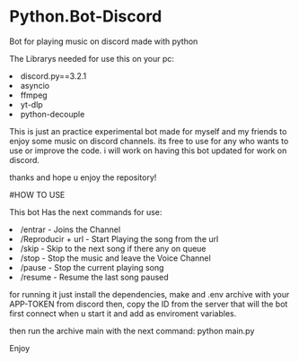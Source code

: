 # Python.Bot-Discord
Bot for playing music on discord made with python


The Librarys needed for use this on your pc:


<li>discord.py==3.2.1</li>
<li>asyncio</li>
<li>ffmpeg</li>
<li>yt-dlp</li>
<li>python-decouple</li>



<p>This is just an practice experimental bot made for myself and my friends to enjoy some music on discord channels. its free to use for any who wants to use or improve the code.
i will work on having this bot updated for work on discord.</p>

thanks and hope u enjoy the repository!

#HOW TO USE

This bot Has the next commands for use:

<li>/entrar - Joins the Channel</li>
<li>/Reproducir + url - Start Playing the song from the url</li>
<li>/skip - Skip to the next song if there any on queue</li>
<li>/stop - Stop the music and leave the Voice Channel</li>
<li>/pause - Stop the current playing song</li>
<li>/resume - Resume the last song paused</li>


<p>for running it just install the dependencies, make and .env archive with your APP-TOKEN from discord then, copy the ID from the server that will the bot first connect when u start it and add as enviroment variables.

then run the archive main with the next command:
python main.py</p>

Enjoy
